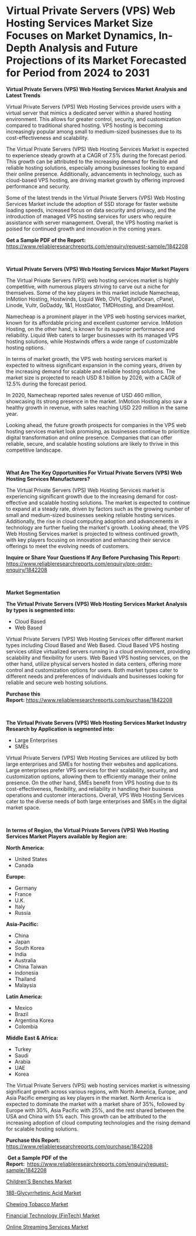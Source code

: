 <p><h1>Virtual Private Servers (VPS) Web Hosting Services Market Size Focuses on Market Dynamics, In-Depth Analysis and Future Projections of its Market Forecasted for Period from 2024 to 2031</h1></p><p><strong>Virtual Private Servers (VPS) Web Hosting Services Market Analysis and Latest Trends</strong></p>
<p><p>Virtual Private Servers (VPS) Web Hosting Services provide users with a virtual server that mimics a dedicated server within a shared hosting environment. This allows for greater control, security, and customization compared to traditional shared hosting. VPS hosting is becoming increasingly popular among small to medium-sized businesses due to its cost-effectiveness and scalability.</p><p>The Virtual Private Servers (VPS) Web Hosting Services Market is expected to experience steady growth at a CAGR of 7.5% during the forecast period. This growth can be attributed to the increasing demand for flexible and reliable hosting solutions, especially among businesses looking to expand their online presence. Additionally, advancements in technology, such as cloud-based VPS hosting, are driving market growth by offering improved performance and security.</p><p>Some of the latest trends in the Virtual Private Servers (VPS) Web Hosting Services Market include the adoption of SSD storage for faster website loading speeds, increased focus on data security and privacy, and the introduction of managed VPS hosting services for users who require assistance with server management. Overall, the VPS hosting market is poised for continued growth and innovation in the coming years.</p></p>
<p><strong>Get a Sample PDF of the Report:&nbsp;</strong> <a href="https://www.reliableresearchreports.com/enquiry/request-sample/1842208">https://www.reliableresearchreports.com/enquiry/request-sample/1842208</a></p>
<p>&nbsp;</p>
<p><strong>Virtual Private Servers (VPS) Web Hosting Services Major Market Players</strong></p>
<p><p>The Virtual Private Servers (VPS) web hosting services market is highly competitive, with numerous players striving to carve out a niche for themselves. Some of the key players in this market include Namecheap, InMotion Hosting, Hostwinds, Liquid Web, OVH, DigitalOcean, cPanel, Linode, Vultr, GoDaddy, 1&1, HostGator, TMDHosting, and DreamHost.</p><p>Namecheap is a prominent player in the VPS web hosting services market, known for its affordable pricing and excellent customer service. InMotion Hosting, on the other hand, is known for its superior performance and reliability. Liquid Web caters to larger businesses with its managed VPS hosting solutions, while Hostwinds offers a wide range of customizable hosting options.</p><p>In terms of market growth, the VPS web hosting services market is expected to witness significant expansion in the coming years, driven by the increasing demand for scalable and reliable hosting solutions. The market size is projected to reach USD 8.1 billion by 2026, with a CAGR of 12.5% during the forecast period.</p><p>In 2020, Namecheap reported sales revenue of USD 460 million, showcasing its strong presence in the market. InMotion Hosting also saw a healthy growth in revenue, with sales reaching USD 220 million in the same year.</p><p>Looking ahead, the future growth prospects for companies in the VPS web hosting services market look promising, as businesses continue to prioritize digital transformation and online presence. Companies that can offer reliable, secure, and scalable hosting solutions are likely to thrive in this competitive landscape.</p></p>
<p>&nbsp;</p>
<p><strong>What Are The Key Opportunities For Virtual Private Servers (VPS) Web Hosting Services Manufacturers?</strong></p>
<p><p>The Virtual Private Servers (VPS) Web Hosting Services market is experiencing significant growth due to the increasing demand for cost-effective and scalable hosting solutions. The market is expected to continue to expand at a steady rate, driven by factors such as the growing number of small and medium-sized businesses seeking reliable hosting services. Additionally, the rise in cloud computing adoption and advancements in technology are further fueling the market's growth. Looking ahead, the VPS Web Hosting Services market is projected to witness continued growth, with key players focusing on innovation and enhancing their service offerings to meet the evolving needs of customers.</p></p>
<p><strong>Inquire or Share Your Questions If Any Before Purchasing This Report:</strong> <a href="https://www.reliableresearchreports.com/enquiry/pre-order-enquiry/1842208">https://www.reliableresearchreports.com/enquiry/pre-order-enquiry/1842208</a></p>
<p>&nbsp;</p>
<p><strong>Market Segmentation</strong></p>
<p><strong>The Virtual Private Servers (VPS) Web Hosting Services Market Analysis by types is segmented into:</strong></p>
<p><ul><li>Cloud Based</li><li>Web Based</li></ul></p>
<p><p>Virtual Private Servers (VPS) Web Hosting Services offer different market types including Cloud Based and Web Based. Cloud Based VPS hosting services utilize virtualized servers running in a cloud environment, providing scalability and flexibility for users. Web Based VPS hosting services, on the other hand, utilize physical servers hosted in data centers, offering more control and customization options for users. Both market types cater to different needs and preferences of individuals and businesses looking for reliable and secure web hosting solutions.</p></p>
<p><strong>Purchase this Report:&nbsp;</strong><a href="https://www.reliableresearchreports.com/purchase/1842208">https://www.reliableresearchreports.com/purchase/1842208</a></p>
<p>&nbsp;</p>
<p><strong>The Virtual Private Servers (VPS) Web Hosting Services Market Industry Research by Application is segmented into:</strong></p>
<p><ul><li>Large Enterprises</li><li>SMEs</li></ul></p>
<p><p>Virtual Private Servers (VPS) Web Hosting Services are utilized by both large enterprises and SMEs for hosting their websites and applications. Large enterprises prefer VPS services for their scalability, security, and customization options, allowing them to efficiently manage their online presence. On the other hand, SMEs benefit from VPS hosting due to its cost-effectiveness, flexibility, and reliability in handling their business operations and customer interactions. Overall, VPS Web Hosting Services cater to the diverse needs of both large enterprises and SMEs in the digital market space.</p></p>
<p>&nbsp;</p>
<p><strong>In terms of Region, the Virtual Private Servers (VPS) Web Hosting Services Market Players available by Region are:</strong></p>
<p>
    <p> <strong> North America: </strong>
        <ul>
            <li>United States</li>
            <li>Canada</li>
        </ul>
        </p> 
    <p> <strong> Europe: </strong>
        <ul>
            <li>Germany</li>
            <li>France</li>
            <li>U.K.</li>
            <li>Italy</li>
            <li>Russia</li>
        </ul>
        </p> 
    <p> <strong> Asia-Pacific: </strong>
        <ul>
            <li>China</li>
            <li>Japan</li>
            <li>South Korea</li>
            <li>India</li>
            <li>Australia</li>
            <li>China Taiwan</li>
            <li>Indonesia</li>
            <li>Thailand</li>
            <li>Malaysia</li>
        </ul>
        </p> 
    <p> <strong> Latin America: </strong>
        <ul>
            <li>Mexico</li>
            <li>Brazil</li>
            <li>Argentina Korea</li>
            <li>Colombia</li>
        </ul>
        </p> 
    <p> <strong> Middle East & Africa: </strong>
        <ul>
            <li>Turkey</li>
            <li>Saudi</li>
            <li>Arabia</li>
            <li>UAE</li>
            <li>Korea</li>
        </ul>
    </p>
    </p>
<p><p>The Virtual Private Servers (VPS) web hosting services market is witnessing significant growth across various regions, with North America, Europe, and Asia Pacific emerging as key players in the market. North America is expected to dominate the market with a market share of 35%, followed by Europe with 30%, Asia Pacific with 25%, and the rest shared between the USA and China with 5% each. This growth can be attributed to the increasing adoption of cloud computing technologies and the rising demand for scalable hosting solutions.</p></p>
<p><strong>Purchase this Report: </strong><a href="https://www.reliableresearchreports.com/purchase/1842208">https://www.reliableresearchreports.com/purchase/1842208</a></p>
<p>&nbsp;<strong>Get a Sample PDF of the Report:&nbsp;&nbsp;</strong><a href="https://www.reliableresearchreports.com/enquiry/request-sample/1842208">https://www.reliableresearchreports.com/enquiry/request-sample/1842208</a></p>
<p><strong></strong></p>
<p><p><a href="https://medium.com/@besaosmani1903/decoding-children-rsquo-s-benches-market-metrics-market-share-trends-and-growth-patterns-317ba5bed055">Children’S Benches Market</a></p><p><a href="https://medium.com/@besaosmani1903/18-beta-glycyrrhetinic-acid-market-size-cagr-trends-2024-2030-3550d6cc42a5">18β-Glycyrrhetinic Acid Market</a></p><p><a href="https://github.com/sofayahoo2023/Market-Research-Report-List-3/blob/main/chewing-tobacco-market.md">Chewing Tobacco Market</a></p><p><a href="https://github.com/nicholepatriciadoylenwnrjr0/Market-Research-Report-List-1/blob/main/financial-technology-fintech-market.md">Financial Technology (FinTech) Market</a></p><p><a href="https://medium.com/@besaosmani1903/online-streaming-services-market-the-key-to-successful-business-strategy-forecast-till-2031-e6d4f2130cc3">Online Streaming Services Market</a></p></p>